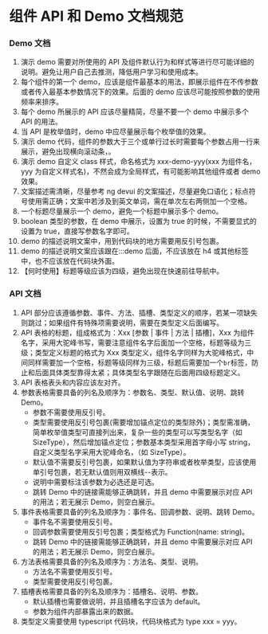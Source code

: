 # 组件 API 和 Demo 文档规范

### Demo 文档

1. 演示 demo 需要对所使用的 API 及组件默认行为和样式等进行尽可能详细的说明。避免让用户自己去推测，降低用户学习和使用成本。
2. 每个组件的第一个 demo，应该是组件最基本的用法，即展示组件在不传参数或者传入最基本参数情况下的效果。后面的 demo 应该尽可能按照参数的使用频率来排序。
3. 每个 demo 所展示的 API 应该尽量精简，尽量不要一个 demo 中展示多个 API 的用法。
4. 当 API 是枚举值时，demo 中应尽量展示每个枚举值的效果。
5. 演示 demo 代码，组件的参数大于三个或单行过长时需要每个参数占用一行来展示，避免出现横向滚动条，。
6. 演示 demo 自定义 class 样式，命名格式为 xxx-demo-yyy(xxx 为组件名，yyy 为自定义样式名)，不然会成为全局样式，有可能影响其他组件或者 demo 效果。
7. 文案描述需清晰，尽量参考 ng devui 的文案描述，尽量避免口语化；标点符号使用需正确；文案中若涉及到英文单词，需在单次左右两侧加一个空格。
8. 一个标题尽量展示一个 demo，避免一个标题中展示多个 demo。
9. boolean 类型的参数，在 demo 中展示，设置为 true 的时候，不需要显式的设置为 true，直接写参数名字即可。
10. demo 的描述说明文案中，用到代码块的地方需要用反引号包裹。
11. demo 的描述说明文案应该跟在:::demo 后面，不应该放在 h4 或其他标签中，也不应该放在代码块外面。
12. 【何时使用】标题等级应该为四级，避免出现在快速前往导航中。

### API 文档

1. API 部分应该遵循参数、事件、方法、插槽、类型定义的顺序，若某一项缺失则跳过；如果组件有特殊项需要说明，需要在类型定义后面编写。
2. API 表格的标题，组成格式为：Xxx [参数 | 事件 | 方法 | 插槽]，Xxx 为组件名字，采用大驼峰书写，需要注意组件名字后面加一个空格，标题等级为三级；类型定义标题的格式为 Xxx 类型定义，组件名字同样为大驼峰格式，中间同样需要加一个空格，标题等级同样为三级，标题后需要加一个`br`标签，防止和后面具体类型靠得太紧；具体类型名字跟随在后面用四级标题定义。
3. API 表格表头和内容应该左对齐。
4. 参数表格需要具备的列名及顺序为：参数名、类型、默认值、说明、跳转 Demo。
   - 参数不需要使用反引号。
   - 类型需要使用反引号包裹(需要增加锚点定位的类型除外)；类型需准确，简单枚举值类型可直接列出来，复杂一些的类型可以写类型名字（如 SizeType），然后增加锚点定位；参数基本类型采用首字母小写 string，自定义类型名字采用大驼峰命名，（如 SizeType）。
   - 默认值不需要反引号包裹，如果默认值为字符串或者枚举类型，应该使用单引号包裹，若无默认值则用双横线--表示。
   - 说明中需要标注该参数为必选还是可选。
   - 跳转 Demo 中的链接需能够正确跳转，并且 demo 中需要展示对应 API 的用法；若无展示 Demo，则空白展示。
5. 事件表格需要具备的列名及顺序为：事件名、回调参数、说明、跳转 Demo。
   - 事件名不需要使用反引号。
   - 回调参数需要使用反引号包裹；类型格式为 Function(name: string)。
   - 跳转 Demo 中的链接需能够正确跳转，并且 demo 中需要展示对应 API 的用法；若无展示 Demo，则空白展示。
6. 方法表格需要具备的列名及顺序为：方法名、类型、说明。
   - 方法名不需要使用反引号。
   - 类型需要使用反引号包裹。
7. 插槽表格需要具备的列名及顺序为：插槽名、说明、参数。
   - 默认插槽也需要做说明，并且插槽名字应该为 default。
   - 参数为组件内部暴露出来的数据。
8. 类型定义需要使用 typescript 代码块，代码块格式为 type xxx = yyy。
